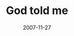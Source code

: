 ---
layout: base.njk
title : 'God told me' 
view_title : 'God told me' 
year : '2007' 
date : '2007-11-27' 
img_file : '/drawing/godtoldme.png' 
html_file : 'godtoldme' 
next_html : 'idontknowwhoyouthinkiam.html' 
year_order : '272' 
permalink : "title/{{html_file}}.html"
---